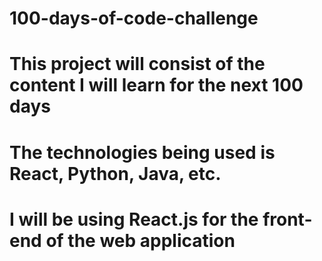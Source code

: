 # 100-days-of-code-challenge
# This project will consist of the content I will learn for the next 100 days
# The technologies being used is React, Python, Java, etc.
# I will be using React.js for the front-end of the web application
